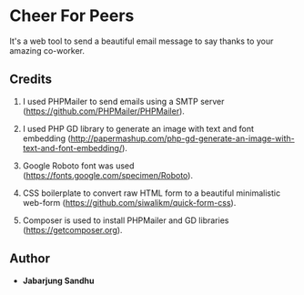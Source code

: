 # Cheer For Peers

It's a web tool to send a beautiful email message to say thanks to your amazing co-worker.

## Credits

1. I used PHPMailer to send emails using a SMTP server (https://github.com/PHPMailer/PHPMailer).

2. I used PHP GD library to generate an image with text and font embedding (http://papermashup.com/php-gd-generate-an-image-with-text-and-font-embedding/).

3. Google Roboto font was used (https://fonts.google.com/specimen/Roboto).

4. CSS boilerplate to convert raw HTML form to a beautiful minimalistic web-form (https://github.com/siwalikm/quick-form-css).

5. Composer is used to install PHPMailer and GD libraries (https://getcomposer.org).


## Author

* **Jabarjung Sandhu**
